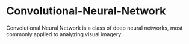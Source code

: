 # Convolutional-Neural-Network
Convolutional Neural Network is a class of deep neural networks, most commonly applied to analyzing visual imagery. 
